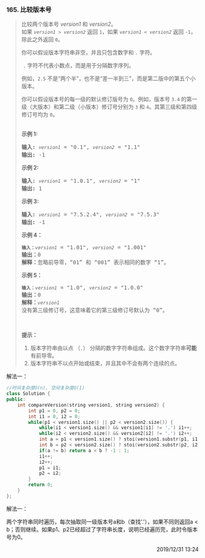 ### 165. 比较版本号

> <div class="notranslate"><p>比较两个版本号 <em>version1&nbsp;</em>和 <em>version2</em>。<br>
> 如果&nbsp;<code><em>version1&nbsp;</em>&gt;&nbsp;<em>version2</em></code>&nbsp;返回&nbsp;<code>1</code>，如果&nbsp;<code><em>version1&nbsp;</em>&lt;&nbsp;<em>version2</em></code> 返回 <code>-1</code>， 除此之外返回 <code>0</code>。</p>
> 
> <p>你可以假设版本字符串非空，并且只包含数字和&nbsp;<code>.</code> 字符。</p>
> 
> <p>&nbsp;<code>.</code> 字符不代表小数点，而是用于分隔数字序列。</p>
> 
> <p>例如，<code>2.5</code> 不是“两个半”，也不是“差一半到三”，而是第二版中的第五个小版本。</p>
> 
> <p>你可以假设版本号的每一级的默认修订版号为 <code>0</code>。例如，版本号 <code>3.4</code> 的第一级（大版本）和第二级（小版本）修订号分别为 <code>3</code> 和 <code>4</code>。其第三级和第四级修订号均为 <code>0</code>。<br>
> &nbsp;</p>
> 
> <p><strong>示例&nbsp;1:</strong></p>
> 
> <pre><strong>输入:</strong> <code><em>version1</em></code> = "0.1", <code><em>version2</em></code> = "1.1"
> <strong>输出:</strong> -1</pre>
> 
> <p><strong>示例 2:</strong></p>
> 
> <pre><strong>输入: </strong><code><em>version1</em></code> = "1.0.1", <code><em>version2</em></code> = "1"
> <strong>输出:</strong> 1</pre>
> 
> <p><strong>示例 3:</strong></p>
> 
> <pre><strong>输入:</strong> <code><em>version1</em></code> = "7.5.2.4", <code><em>version2</em></code> = "7.5.3"
> <strong>输出:</strong> -1</pre>
> 
> <p><strong>示例&nbsp;4：</strong></p>
> 
> <pre><code><strong>输入：</strong><em>version1</em></code> = "1.01", <code><em>version2</em></code> = "1.001"
> <strong>输出：</strong>0
> <strong>解释：</strong>忽略前导零，“01” 和 “001” 表示相同的数字 “1”。</pre>
> 
> <p><strong>示例 5：</strong></p>
> 
> <pre><code><strong>输入：</strong><em>version1</em></code> = "1.0", <code><em>version2</em></code> = "1.0.0"
> <strong>输出：</strong>0
> <strong>解释：</strong><code><em>version1 </em></code>没有第三级修订号，这意味着它的第三级修订号默认为 “0”。</pre>
> 
> <p>&nbsp;</p>
> 
> <p><strong>提示：</strong></p>
> 
> <ol>
> 	<li>版本字符串由以点&nbsp;（<code>.</code>）&nbsp;分隔的数字字符串组成。这个数字字符串<strong>可能</strong>有前导零。</li>
> 	<li>版本字符串不以点开始或结束，并且其中不会有两个连续的点。</li>
> </ol>
> </div>

解法一：
```cpp
//时间复杂度O(n), 空间复杂度O(1)
class Solution {
public:
    int compareVersion(string version1, string version2) {
        int p1 = 0, p2 = 0;
        int i1 = 0, i2 = 0;
        while(p1 < version1.size() || p2 < version2.size()) {
            while(i1 < version1.size() && version1[i1] != '.') i1++;
            while(i2 < version2.size() && version2[i2] != '.') i2++;
            int a = p1 < version1.size() ? stoi(version1.substr(p1, i1 - p1)) : 0;
            int b = p2 < version2.size() ? stoi(version2.substr(p2, i2 - p2)) : 0;
            if(a != b) return a < b ? -1 : 1;
            i1++;
            i2++;
            p1 = i1;
            p2 = i2;
        }
        return 0;
    }
};
```

解法一：

两个字符串同时遍历，每次抽取同一级版本号a和b（查找'.'），如果不同则返回a < b；否则继续。如果p1、p2已经超过了字符串长度，说明已经遍历完，此时令版本号为0。

<div style="text-align: right"> 2019/12/31 13:24 </div>
